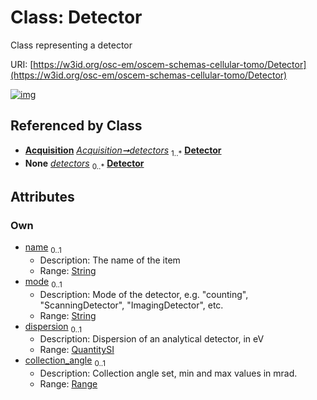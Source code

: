 
# Class: Detector

Class representing a detector

URI: [https://w3id.org/osc-em/oscem-schemas-cellular-tomo/Detector](https://w3id.org/osc-em/oscem-schemas-cellular-tomo/Detector)


[![img](https://yuml.me/diagram/nofunky;dir:TB/class/[Range],[QuantitySI],[Range]<collection_angle%200..1-++[Detector&#124;name:string%20%3F;mode:string%20%3F],[QuantitySI]<dispersion%200..1-++[Detector],[Acquisition]++-%20detectors%201..*>[Detector],[Acquisition]++-%20detectors(i)%200..*>[Detector],[Acquisition])](https://yuml.me/diagram/nofunky;dir:TB/class/[Range],[QuantitySI],[Range]<collection_angle%200..1-++[Detector&#124;name:string%20%3F;mode:string%20%3F],[QuantitySI]<dispersion%200..1-++[Detector],[Acquisition]++-%20detectors%201..*>[Detector],[Acquisition]++-%20detectors(i)%200..*>[Detector],[Acquisition])

## Referenced by Class

 *  **[Acquisition](Acquisition.md)** *[Acquisition➞detectors](Acquisition_detectors.md)*  <sub>1..\*</sub>  **[Detector](Detector.md)**
 *  **None** *[detectors](detectors.md)*  <sub>0..\*</sub>  **[Detector](Detector.md)**

## Attributes


### Own

 * [name](name.md)  <sub>0..1</sub>
     * Description: The name of the item
     * Range: [String](types/String.md)
 * [mode](mode.md)  <sub>0..1</sub>
     * Description: Mode of the detector, e.g. "counting", "ScanningDetector", "ImagingDetector", etc.
     * Range: [String](types/String.md)
 * [dispersion](dispersion.md)  <sub>0..1</sub>
     * Description: Dispersion of an analytical detector, in eV
     * Range: [QuantitySI](QuantitySI.md)
 * [collection_angle](collection_angle.md)  <sub>0..1</sub>
     * Description: Collection angle set, min and max values in mrad.
     * Range: [Range](Range.md)
